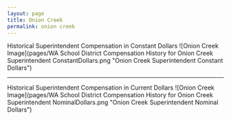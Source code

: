 ```yaml
---
layout: page
title: Onion Creek
permalink: onion creek
---
```



Historical Superintendent Compensation in Constant Dollars
![Onion Creek Image](pages/WA School District Compensation History for Onion Creek Superintendent ConstantDollars.png "Onion Creek Superintendent Constant Dollars")

___

Historical Superintendent Compensation in Current Dollars
![Onion Creek Image](pages/WA School District Compensation History for Onion Creek Superintendent NominalDollars.png "Onion Creek Superintendent Nominal Dollars")